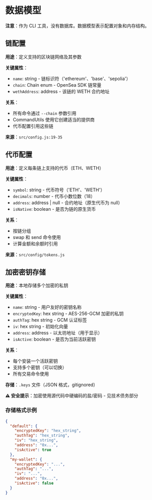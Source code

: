 # 数据模型

**注意**：作为 CLI 工具，没有数据库。数据模型表示配置对象和内存结构。

## 链配置

**用途**：定义支持的区块链网络及其参数

**关键属性**：
- `name`: string - 链标识符（'ethereum'、'base'、'sepolia'）
- `chain`: Chain enum - OpenSea SDK 链常量
- `wethAddress`: address - 该链的 WETH 合约地址

**关系**：
- 所有命令通过 `--chain` 参数引用
- CommandUtils 使用它创建适当的提供商
- 代币配置引用这些链

**来源**：`src/config.js:19-35`

## 代币配置

**用途**：定义每条链上支持的代币（ETH、WETH）

**关键属性**：
- `symbol`: string - 代币符号（'ETH'、'WETH'）
- `decimals`: number - 代币小数位数（18）
- `address`: address | null - 合约地址（原生代币为 null）
- `isNative`: boolean - 是否为链的原生货币

**关系**：
- 按链分组
- swap 和 send 命令使用
- 计算金额和余额时引用

**来源**：`src/config/tokens.js`

## 加密密钥存储

**用途**：本地存储多个加密的私钥

**关键属性**：
- `name`: string - 用户友好的密钥名称
- `encryptedKey`: hex string - AES-256-GCM 加密的私钥
- `authTag`: hex string - GCM 认证标签
- `iv`: hex string - 初始化向量
- `address`: address - 以太坊地址（用于显示）
- `isActive`: boolean - 是否为当前活跃密钥

**关系**：
- 每个安装一个活跃密钥
- 支持多个密钥（可以切换）
- 所有交易命令使用

**存储**：`.keys` 文件（JSON 格式，gitignored）

**⚠️ 安全提示**：加密使用源代码中硬编码的盐/密码 - 见技术债务部分

### 存储格式示例

```json
{
  "default": {
    "encryptedKey": "hex_string",
    "authTag": "hex_string",
    "iv": "hex_string",
    "address": "0x...",
    "isActive": true
  },
  "my-wallet": {
    "encryptedKey": "...",
    "authTag": "...",
    "iv": "...",
    "address": "0x...",
    "isActive": false
  }
}
```
